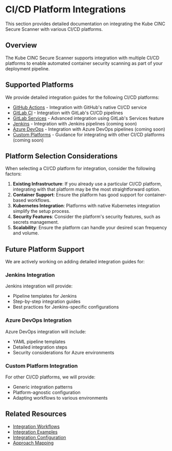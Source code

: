 # CI/CD Platform Integrations

This section provides detailed documentation on integrating the Kube CINC Secure Scanner with various CI/CD platforms.

## Overview

The Kube CINC Secure Scanner supports integration with multiple CI/CD platforms to enable automated container security scanning as part of your deployment pipeline.

## Supported Platforms

We provide detailed integration guides for the following CI/CD platforms:

- [GitHub Actions](github-actions.md) - Integration with GitHub's native CI/CD service
- [GitLab CI](gitlab-ci.md) - Integration with GitLab's CI/CD pipelines
- [GitLab Services](gitlab-services.md) - Advanced integration using GitLab's Services feature
- [Jenkins](index.md#jenkins-integration) - Integration with Jenkins pipelines (coming soon)
- [Azure DevOps](index.md#azure-devops-integration) - Integration with Azure DevOps pipelines (coming soon)
- [Custom Platforms](index.md#custom-platform-integration) - Guidance for integrating with other CI/CD platforms (coming soon)

## Platform Selection Considerations

When selecting a CI/CD platform for integration, consider the following factors:

1. **Existing Infrastructure**: If you already use a particular CI/CD platform, integrating with that platform may be the most straightforward option.
2. **Container Support**: Ensure the platform has good support for container-based workflows.
3. **Kubernetes Integration**: Platforms with native Kubernetes integration simplify the setup process.
4. **Security Features**: Consider the platform's security features, such as secrets management.
5. **Scalability**: Ensure the platform can handle your desired scan frequency and volume.

## Future Platform Support

We are actively working on adding detailed integration guides for:

### Jenkins Integration

Jenkins integration will provide:

- Pipeline templates for Jenkins
- Step-by-step integration guides
- Best practices for Jenkins-specific configurations

### Azure DevOps Integration

Azure DevOps integration will include:

- YAML pipeline templates
- Detailed integration steps
- Security considerations for Azure environments

### Custom Platform Integration

For other CI/CD platforms, we will provide:

- Generic integration patterns
- Platform-agnostic configuration
- Adapting workflows to various environments

## Related Resources

- [Integration Workflows](../workflows/index.md)
- [Integration Examples](../examples/index.md)
- [Integration Configuration](../configuration/index.md)
- [Approach Mapping](../approach-mapping.md)
